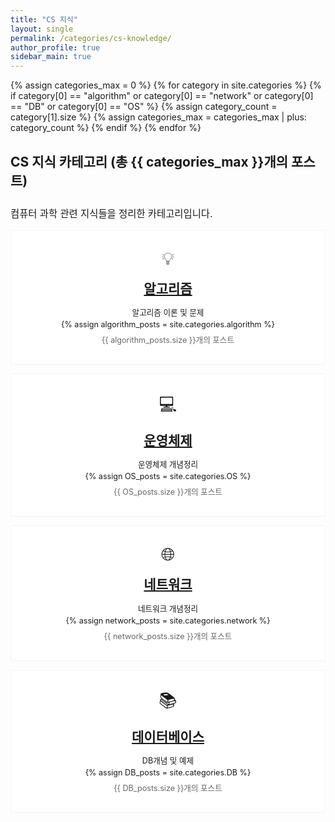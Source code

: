 ```yaml
---
title: "CS 지식"
layout: single
permalink: /categories/cs-knowledge/
author_profile: true
sidebar_main: true
---
```


{% assign categories_max = 0 %}
{% for category in site.categories %}
  {% if category[0] == "algorithm" or category[0] == "network" or category[0] == "DB" or category[0] == "OS" %}
    {% assign category_count = category[1].size %}
    {% assign categories_max = categories_max | plus: category_count %}
  {% endif %}
{% endfor %}

<div class="notice">
  <h4 style="font-size: 1.5em;">CS 지식 카테고리 (총 {{ categories_max }}개의 포스트)</h4>
  <p style="font-size: 1.1em;">컴퓨터 과학 관련 지식들을 정리한 카테고리입니다.</p>
</div>

<div class="grid__wrapper">
  <!-- 알고리즘 카테고리 -->
  <div class="grid__item" style="padding: 2em; text-align: center; border: 1px solid #f2f3f3; border-radius: 4px; margin-bottom: 1em; background: white;">
    <div style="font-size: 2em; margin-bottom: 0.5em;">💡</div>
    <div class="archive__item">
      <h2 class="archive__item-title no_toc" itemprop="headline" style="margin: 0 0 10px 0; padding-bottom: 0.3em;">
        <a href="/categories/algorithm" rel="permalink">알고리즘</a>
      </h2>
      <div class="archive__item-excerpt" style="margin-top: 0.5em; font-size: 0.9em; line-height: 1.5;">
        <p style="margin: 0;">알고리즘 이론 및 문제</p>
        {% assign algorithm_posts = site.categories.algorithm %}
        <p style="margin: 0.5em 0 0 0; color: #666;">{{ algorithm_posts.size }}개의 포스트</p>
      </div>
    </div>
  </div>

  <!-- 운영체제 카테고리 -->
  <div class="grid__item" style="padding: 2em; text-align: center; border: 1px solid #f2f3f3; border-radius: 4px; margin-bottom: 1em; background: white;">
    <div style="font-size: 2em; margin-bottom: 0.5em;">💻</div>
    <div class="archive__item">
      <h2 class="archive__item-title no_toc" itemprop="headline" style="margin: 0 0 10px 0; padding-bottom: 0.3em;">
        <a href="/categories/OS" rel="permalink">운영체제</a>
      </h2>
      <div class="archive__item-excerpt" style="margin-top: 0.5em; font-size: 0.9em; line-height: 1.5;">
        <p style="margin: 0;">운영체제 개념정리</p>
        {% assign OS_posts = site.categories.OS %}
        <p style="margin: 0.5em 0 0 0; color: #666;">{{ OS_posts.size }}개의 포스트</p>
      </div>
    </div>
  </div>

  <!-- 네트워크 카테고리 -->
  <div class="grid__item" style="padding: 2em; text-align: center; border: 1px solid #f2f3f3; border-radius: 4px; margin-bottom: 1em; background: white;">
    <div style="font-size: 2em; margin-bottom: 0.5em;">🌐</div>
    <div class="archive__item">
      <h2 class="archive__item-title no_toc" itemprop="headline" style="margin: 0 0 10px 0; padding-bottom: 0.3em;">
        <a href="/categories/network" rel="permalink">네트워크</a>
      </h2>
      <div class="archive__item-excerpt" style="margin-top: 0.5em; font-size: 0.9em; line-height: 1.5;">
        <p style="margin: 0;">네트워크 개념정리</p>
        {% assign network_posts = site.categories.network %}
        <p style="margin: 0.5em 0 0 0; color: #666;">{{ network_posts.size }}개의 포스트</p>
      </div>
    </div>
  </div>

  <!-- DB 카테고리 -->
  <div class="grid__item" style="padding: 2em; text-align: center; border: 1px solid #f2f3f3; border-radius: 4px; margin-bottom: 1em; background: white;">
    <div style="font-size: 2em; margin-bottom: 0.5em;">📚</div>
    <div class="archive__item">
      <h2 class="archive__item-title no_toc" itemprop="headline" style="margin: 0 0 10px 0; padding-bottom: 0.3em;">
        <a href="/categories/DB" rel="permalink">데이터베이스</a>
      </h2>
      <div class="archive__item-excerpt" style="margin-top: 0.5em; font-size: 0.9em; line-height: 1.5;">
        <p style="margin: 0;">DB개념 및 예제</p>
        {% assign DB_posts = site.categories.DB %}
        <p style="margin: 0.5em 0 0 0; color: #666;">{{ DB_posts.size }}개의 포스트</p>
      </div>
    </div>
  </div>



  <!-- 자료구조 카테고리 -->
  <!-- <div class="grid__item" style="padding: 2em; text-align: center; border: 1px solid #f2f3f3; border-radius: 4px; margin-bottom: 1em; background: white;">
    <div style="font-size: 2em; margin-bottom: 0.5em;">📚</div>
    <div class="archive__item">
      <h2 class="archive__item-title no_toc" itemprop="headline" style="margin: 0 0 10px 0; padding-bottom: 0.3em;">
        <a href="/categories/datastructure" rel="permalink">자료구조</a>
      </h2>
      <div class="archive__item-excerpt" style="margin-top: 0.5em; font-size: 0.9em; line-height: 1.5;">
        <p style="margin: 0;">자료구조 이론 및 구현</p>
        {% assign datastructure_posts = site.categories.datastructure %}
        <p style="margin: 0.5em 0 0 0; color: #666;">{{ datastructure_posts.size }}개의 포스트</p>
      </div>
    </div>
  </div> -->



</div> 